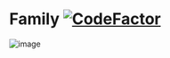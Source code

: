 # Family [![CodeFactor](https://www.codefactor.io/repository/github/dmitrygaydabura/family/badge)](https://www.codefactor.io/repository/github/dmitrygaydabura/family)

![image](https://user-images.githubusercontent.com/103960072/170788504-94b7e5d8-0d96-4186-b6a2-ac7190e69413.png)
